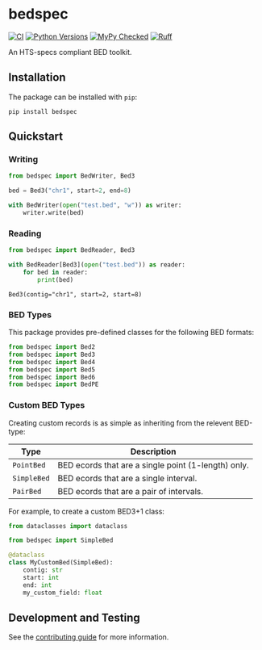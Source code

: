 # bedspec

[![CI](https://github.com/clintval/bedspec/actions/workflows/pythonpackage.yml/badge.svg?branch=main)](https://github.com/clintval/bedspec/actions/workflows/pythonpackage.yml?query=branch%3Amain)
[![Python Versions](https://img.shields.io/badge/python-3.12-blue)](https://github.com/clintval/bedspec)
[![MyPy Checked](http://www.mypy-lang.org/static/mypy_badge.svg)](http://mypy-lang.org/)
[![Ruff](https://img.shields.io/endpoint?url=https://raw.githubusercontent.com/astral-sh/ruff/main/assets/badge/v2.json)](https://docs.astral.sh/ruff/)

An HTS-specs compliant BED toolkit.

## Installation

The package can be installed with `pip`:

```console
pip install bedspec
```

## Quickstart

### Writing

```python
from bedspec import BedWriter, Bed3

bed = Bed3("chr1", start=2, end=8)

with BedWriter(open("test.bed", "w")) as writer:
    writer.write(bed)
```

### Reading

```python
from bedspec import BedReader, Bed3

with BedReader[Bed3](open("test.bed")) as reader:
    for bed in reader:
        print(bed)
```
```console
Bed3(contig="chr1", start=2, start=8)
```

### BED Types

This package provides pre-defined classes for the following BED formats:

```python
from bedspec import Bed2
from bedspec import Bed3
from bedspec import Bed4
from bedspec import Bed5
from bedspec import Bed6
from bedspec import BedPE
```

### Custom BED Types

Creating custom records is as simple as inheriting from the relevent BED-type:

| Type        | Description                                         |
| ---         | ---                                                 |
| `PointBed`  | BED ecords that are a single point (1-length) only. |
| `SimpleBed` | BED ecords that are a single interval.              |
| `PairBed`   | BED ecords that are a pair of intervals.            |

For example, to create a custom BED3+1 class:

```python
from dataclasses import dataclass

from bedspec import SimpleBed

@dataclass
class MyCustomBed(SimpleBed):
    contig: str
    start: int
    end: int
    my_custom_field: float
```

## Development and Testing

See the [contributing guide](./CONTRIBUTING.md) for more information.
